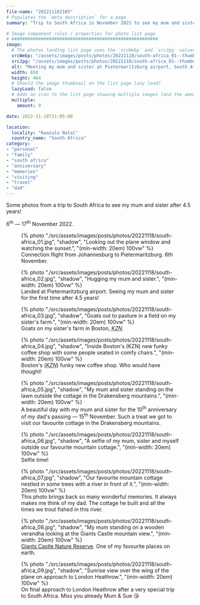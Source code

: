 ```yaml
---
file-name: "202211182105"
# Populates the `meta description` for a page
summary: "Trip to South Africa in November 2022 to see my mum and sister."

# Image component rules / properties for photo list page
# #######################################################
image:
  # The photos landing list page uses the `srcWebp` and `srcJpg` values
  srcWebp: "/assets/images/posts/photos/20221118/south-africa_01--thumbnail.webp"
  srcJpg: "/assets/images/posts/photos/20221118/south-africa_01--thumbnail.jpg"
  alt: "Meeting my mum and sister at Pietermaritzburg airport, South Africa"
  width: 650
  height: 464
  # Should the image thumbnail on the list page lazy load?
  lazyLoad: false
  # Adds an icon to the list page showing multiple images (and the amount) available to view on the post page
  multiple:
    amount: 9

date: 2022-11-18T21:05:00

location:
  locality: "Kwazulu Natal"
  country_name: "South Africa"
category:
- "personal"
- "family"
- "south africa"
- "anniversary"
- "memories"
- "visiting"
- "travel"
- "dad"
---
```


Some photos from a trip to South Africa to see my mum and sister after 4.5 years!

6<sup>th</sup> &mdash; 17<sup>th</sup> November 2022.

<figure class="flow">
{% photo "./src/assets/images/posts/photos/20221118/south-africa_01.jpg", "shadow", "Looking out the plane window and watching the sunset.", "(min-width: 20em) 100vw" %}
<figcaption>Connection flight from Johannesburg to Pietermaritzburg. 6th November.</figcaption>
</figure>

<figure class="flow">
{% photo "./src/assets/images/posts/photos/20221118/south-africa_02.jpg", "shadow", "Hugging my mum and sister.", "(min-width: 20em) 100vw" %}
<figcaption>Landed at Pietermaritzburg airport. Seeing my mum and sister for the first time after 4.5 years!</figcaption>
</figure>

<figure class="flow">
{% photo "./src/assets/images/posts/photos/20221118/south-africa_03.jpg", "shadow", "Goats out to pasture in a field on my sister's farm.", "(min-width: 20em) 100vw" %}
<figcaption>Goats on my sister's farm in Boston, <abbr title="Kwazulu Natal."><em>KZN</em></abbr>.</figcaption>
</figure>

<figure class="flow">
{% photo "./src/assets/images/posts/photos/20221118/south-africa_04.jpg", "shadow", "Inside Boston's (KZN) new funky coffee shop with some people seated in comfy chairs.", "(min-width: 20em) 100vw" %}
<figcaption>Boston's (<abbr title="Kwazulu Natal."><em>KZN</em></abbr>) funky new coffee shop. Who would have thought!</figcaption>
</figure>

<figure class="flow">
{% photo "./src/assets/images/posts/photos/20221118/south-africa_05.jpg", "shadow", "My mum and sister standing on the lawn outside the cottage in the Drakensberg mountains.", "(min-width: 20em) 100vw" %}
<figcaption>A beautiful day with my mum and sister for the 10<sup>th</sup> anniversary of my dad's passing &mdash; 15<sup>th</sup> November. Such a treat we got to visit our favourite cottage in the Drakensberg mountains.</figcaption>
</figure>

<figure class="flow">
{% photo "./src/assets/images/posts/photos/20221118/south-africa_06.jpg", "shadow", "A selfie of my mum, sister and myself outside our favourite mountain cottage.", "(min-width: 20em) 100vw" %}
<figcaption>Selfie time!</figcaption>
</figure>

<figure class="flow">
{% photo "./src/assets/images/posts/photos/20221118/south-africa_07.jpg", "shadow", "Our favourite mountain cottage nestled in some trees with a river in front of it.", "(min-width: 20em) 100vw" %}
<figcaption>This photo brings back so many wonderful memories. It always makes me think of my dad. The cottage he built and all the times we trout fished in this river.</figcaption>
</figure>

<figure class="flow">
{% photo "./src/assets/images/posts/photos/20221118/south-africa_08.jpg", "shadow", "My mum standing on a wooden verandha looking at the Giants Castle mountain view.", "(min-width: 20em) 100vw" %}
<figcaption><a href="https://www.nature-reserve.co.za/giants-castle-game-preserve.html">Giants Castle Nature Reserve</a>. One of my favourite places on earth.</figcaption>
</figure>

<figure class="flow">
{% photo "./src/assets/images/posts/photos/20221118/south-africa_09.jpg", "shadow", "Sunrise view over the wing of the plane on approach to London Heathrow.", "(min-width: 20em) 100vw" %}
<figcaption>On final approach to London Heathrow after a very special trip to South Africa. Miss you already Mum & Sue 😘</figcaption>
</figure>
